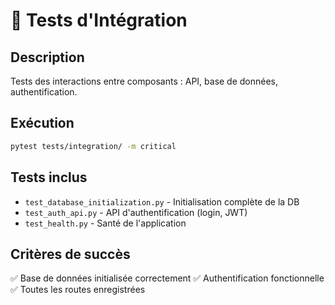 # 🔗 Tests d'Intégration

## Description

Tests des interactions entre composants : API, base de données, authentification.

## Exécution

```bash
pytest tests/integration/ -m critical
```

## Tests inclus

- `test_database_initialization.py` - Initialisation complète de la DB
- `test_auth_api.py` - API d'authentification (login, JWT)
- `test_health.py` - Santé de l'application

## Critères de succès

✅ Base de données initialisée correctement
✅ Authentification fonctionnelle
✅ Toutes les routes enregistrées
